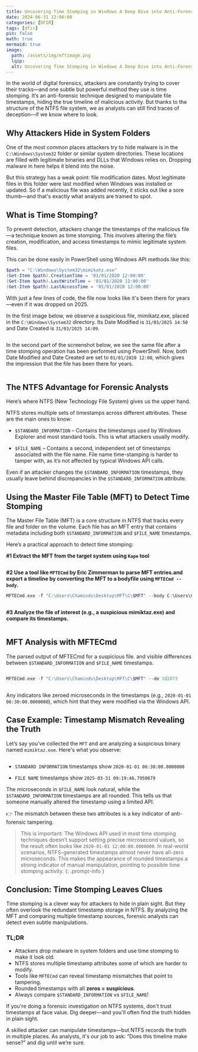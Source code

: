 ```yaml
---
title: Uncovering Time Stomping in Windows A Deep Dive into Anti-Forensics with NTFS
date: 2024-06-31 12:00:00
categories: [DFIR]
tags: [dfir]
pin: false
math: true
mermaid: true
image:
  path: /assets/img/mftimage.png
  lqip:
  alt: Uncovering Time Stomping in Windows A Deep Dive into Anti-Forensics with NTFS
---
```


In the world of digital forensics, attackers are constantly trying to cover their tracks—and one subtle but powerful method they use is time stomping. It’s an anti-forensic technique designed to manipulate file timestamps, hiding the true timeline of malicious activity. But thanks to the structure of the NTFS file system, we as analysts can still find traces of deception—if we know where to look.

## Why Attackers Hide in System Folders

One of the most common places attackers try to hide malware is in the `C:\Windows\System32` folder or similar system directories. These locations are filled with legitimate binaries and DLLs that Windows relies on. Dropping malware in here helps it blend into the noise.

But this strategy has a weak point: file modification dates. Most legitimate files in this folder were last modified when Windows was installed or updated. So if a malicious file was added recently, it sticks out like a sore thumb—and that's exactly what analysts are trained to spot.

## What is Time Stomping?

To prevent detection, attackers change the timestamps of the malicious file—a technique known as time stomping. This involves altering the file’s creation, modification, and access timestamps to mimic legitimate system files.

This can be done easily in PowerShell using Windows API methods like this:

```powershell
$path = "C:\Windows\System32\mimikatz.exe"
(Get-Item $path).CreationTime = '01/01/2020 12:00:00'
(Get-Item $path).LastWriteTime = '01/01/2020 12:00:00'
(Get-Item $path).LastAccessTime = '01/01/2020 12:00:00'
```

With just a few lines of code, the file now looks like it's been there for years—even if it was dropped on 2025.

In the first image below, we observe a suspicious file, mimikatz.exe, placed in the `C:\Windows\System32` directory. Its Date Modified is `31/03/2025 14:50` and Date Created is `31/03/2025 14:09`. 

<img src="/assets/img/mft1.png" alt="" />

In the second part of the screenshot below, we see the same file after a time stomping operation has been performed using PowerShell. Now, both Date Modified and Date Created are set to `01/01/2020 12:00`, which gives the impression that the file has been there for years.

<img src="/assets/img/mft2.png" alt="" />

## The NTFS Advantage for Forensic Analysts

Here’s where NTFS (New Technology File System) gives us the upper hand.

NTFS stores multiple sets of timestamps across different attributes. These are the main ones to know:

- `$STANDARD_INFORMATION` – Contains the timestamps used by Windows Explorer and most standard tools. This is what attackers usually modify.

- `$FILE_NAME` – Contains a second, independent set of timestamps associated with the file name. File name time-stamping is harder to tamper with, as it’s not affected by typical Windows API calls.

Even if an attacker changes the `$STANDARD_INFORMATION` timestamps, they usually leave behind discrepancies in the `$STANDARD_INFORMATION` attribute.

## Using the Master File Table (MFT) to Detect Time Stomping

The Master File Table (MFT) is a core structure in NTFS that tracks every file and folder on the volume. Each file has an MFT entry that contains metadata including both `$STANDARD_INFORMATION` and `$FILE_NAME` timestamps.

Here’s a practical approach to detect time stomping:

**#1 Extract the MFT from the target system using `Kape` tool**

<img src="/assets/img/mft.png" alt="" />

**#2 Use a tool like `MFTECmd` by Eric Zimmerman to parse MFT entries.and export a timeline by converting the MFT to a bodyfile using `MFTECmd --body`.**

```powershell
MFTECmd.exe -f "C:\Users\Chamindu\Desktop\MFT\C\$MFT" --body C:\Users\Chamindu\Desktop\MFT\C --bodyf mft.body --blf --bdl C
```

<img src="/assets/img/mft-2.png" alt="" />

**#3 Analyze the file of interest (e.g., a suspicious mimiktaz.exe) and compare its timestamps.**

<img src="/assets/img/mft-3.png" alt="" />

## MFT Analysis with MFTECmd

The parsed output of MFTECmd for a suspicious file. and visible differences between `$STANDARD_INFORMATION` and `$FILE_NAME` timestamps.

<img src="/assets/img/mft-4.png" alt="" />

```powershell
MFTECmd.exe -f "C:\Users\Chamindu\Desktop\MFT\C\$MFT" --de 102073
```

<img src="/assets/img/mft-5.png" alt="" />

Any indicators like zeroed microseconds in the timestamps (e.g., `2020-01-01 06:30:00.0000000`), which hint that they were modified via the Windows API.

## Case Example: Timestamp Mismatch Revealing the Truth

Let’s say you’ve collected the `MFT` and are analyzing a suspicious binary named `mimiktaz.exe`. Here's what you observe:

<img src="/assets/img/mft-4.png" alt="" />

- `STANDARD INFORMATION` timestamps show `2020-01-01 06:30:00.0000000`

- `FILE NAME` timestamps show `2025-03-31 09:19:46.7950679`

The microseconds in `$FILE_NAME` look natural, while the `$STANDARD_INFORMATION` timestamps are all rounded. This tells us that someone manually altered the timestamp using a limited API.

👉 The mismatch between these two attributes is a key indicator of anti-forensic tampering.


> This is important: The Windows API used in most time stomping techniques doesn’t support setting precise microsecond values, so the result often looks like `2020-01-01 12:00:00.0000000`.
In real-world scenarios, NTFS-generated timestamps almost never have all-zero microseconds. This makes the appearance of rounded timestamps a strong indicator of manual manipulation, pointing to possible time stomping activity.
{: .prompt-info }

## Conclusion: Time Stomping Leaves Clues
Time stomping is a clever way for attackers to hide in plain sight. But they often overlook the redundant timestamp storage in NTFS. By analyzing the MFT and comparing multiple timestamp sources, forensic analysts can detect even subtle manipulations.

### TL;DR
- Attackers drop malware in system folders and use time stomping to make it look old.
- NTFS stores multiple timestamp attributes some of which are harder to modify.
- Tools like `MFTECmd` can reveal timestamp mismatches that point to tampering.
- Rounded timestamps with all **zeros = suspicious**.
- Always compare `$STANDARD_INFORMATION` vs `$FILE_NAME`!

If you're doing a forensic investigation on NTFS systems, don't trust timestamps at face value. Dig deeper—and you'll often find the truth hidden in plain sight.

A skilled attacker can manipulate timestamps—but NTFS records the truth in multiple places. As analysts, it's our job to ask: “Does this timeline make sense?” and dig until we’re sure.
